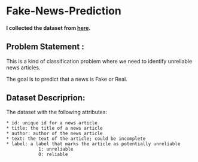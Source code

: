 # Fake-News-Prediction

#### I collected the dataset from [here](https://www.kaggle.com/c/fake-news/data?select=train.csv).

## Problem Statement :

  This is a kind of classification problem where we need to identify unreliable news articles.
  
  The goal is to predict that a news is Fake or Real.
  
## Dataset Descriprion:

  The dataset with the following attributes:

    * id: unique id for a news article
    * title: the title of a news article
    * author: author of the news article
    * text: the text of the article; could be incomplete
    * label: a label that marks the article as potentially unreliable
                1: unreliable
                0: reliable
